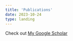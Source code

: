 ```yaml
---
title: 'Publications'
date: 2023-10-24
type: landing
---
```


Check out
[My Google Scholar](https://scholar.google.com/citations?user=RhThiI8AAAAJ&hl=en)
